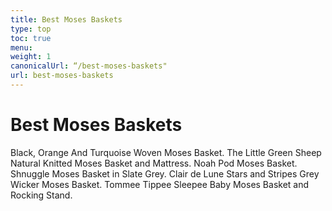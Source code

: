 ```yaml
---
title: Best Moses Baskets
type: top
toc: true
menu:
weight: 1
canonicalUrl: “/best-moses-baskets"
url: best-moses-baskets
---
```


# Best Moses Baskets

Black, Orange And Turquoise Woven Moses Basket.
The Little Green Sheep Natural Knitted Moses Basket and Mattress.
Noah Pod Moses Basket.
Shnuggle Moses Basket in Slate Grey.
Clair de Lune Stars and Stripes Grey Wicker Moses Basket.
Tommee Tippee Sleepee Baby Moses Basket and Rocking Stand.
